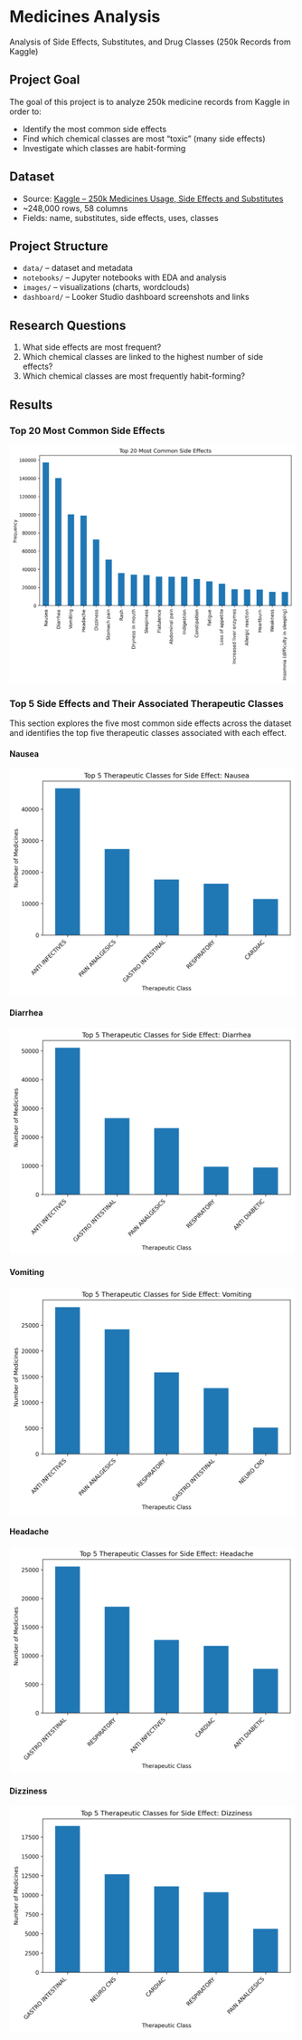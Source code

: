 # Medicines Analysis
Analysis of Side Effects, Substitutes, and Drug Classes (250k Records from Kaggle)

## Project Goal
The goal of this project is to analyze 250k medicine records from Kaggle in order to:
- Identify the most common side effects
- Find which chemical classes are most “toxic” (many side effects)
- Investigate which classes are habit-forming

## Dataset
- Source: [Kaggle – 250k Medicines Usage, Side Effects and Substitutes](https://www.kaggle.com/datasets/shudhanshusingh/250k-medicines-usage-side-effects-and-substitutes)  
- ~248,000 rows, 58 columns  
- Fields: name, substitutes, side effects, uses, classes  

## Project Structure
- `data/` – dataset and metadata  
- `notebooks/` – Jupyter notebooks with EDA and analysis  
- `images/` – visualizations (charts, wordclouds)  
- `dashboard/` – Looker Studio dashboard screenshots and links  

## Research Questions
1. What side effects are most frequent?   
2. Which chemical classes are linked to the highest number of side effects?  
3. Which chemical classes are most frequently habit-forming?  

## Results

### Top 20 Most Common Side Effects
![Top side effects](images/top_side_effects.png)

### Top 5 Side Effects and Their Associated Therapeutic Classes

This section explores the five most common side effects across the dataset and identifies the top five therapeutic classes associated with each effect.  

#### Nausea
![Nausea](images/Nausea_top5_classes.png)

#### Diarrhea
![Diarrhea](images/Diarrhea_top5_classes.png)

#### Vomiting
![Vomiting](images/Vomiting_top5_classes.png)

#### Headache
![Headache](images/Headache_top5_classes.png)

#### Dizziness
![Dizziness](images/Dizziness_top5_classes.png)

